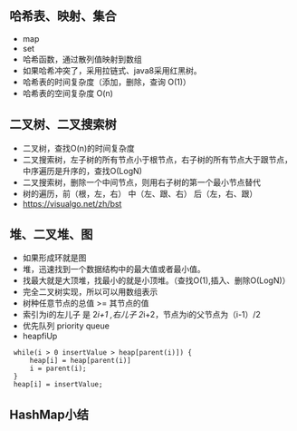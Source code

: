 ## 哈希表、映射、集合
  * map
  * set
  * 哈希函数，通过散列值映射到数组
  * 如果哈希冲突了，采用拉链式、java8采用红黑树。
  * 哈希表的时间复杂度（添加，删除，查询 O(1)）
  * 哈希表的空间复杂度 O(n)
## 二叉树、二叉搜索树
  * 二叉树，查找O(n)的时间复杂度
  * 二叉搜索树，左子树的所有节点小于根节点，右子树的所有节点大于跟节点，中序遍历是升序的，查找O(LogN)
  * 二叉搜索树，删除一个中间节点，则用右子树的第一个最小节点替代
  * 树的遍历，前（根，左，右） 中（左、跟、右） 后（左，右、跟）
  * https://visualgo.net/zh/bst
## 堆、二叉堆、图
  * 如果形成环就是图
  * 堆，迅速找到一个数据结构中的最大值或者最小值。
  * 找最大就是大顶堆，找最小的就是小顶堆。（查找O(1),插入、删除O(LogN)）
  * 完全二叉树实现，所以可以用数组表示
  * 树种任意节点的总值 >= 其节点的值
  * 索引为i的左儿子 是 2*i+1 ,右儿子 2*i+2，节点为i的父节点为（i-1）/2
  * 优先队列 priority queue
  * heapfiUp
  ```
   while(i > 0 insertValue > heap[parent(i)]) {
       heap[i] = heap[parent(i)]
       i = parent(i);
   }
   heap[i] = insertValue;
  ```
## HashMap小结
